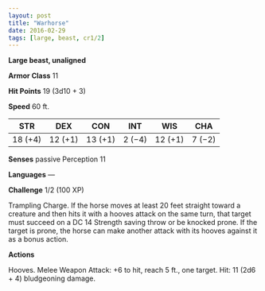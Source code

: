 ```yaml
---
layout: post
title: "Warhorse"
date: 2016-02-29
tags: [large, beast, cr1/2]
---
```


**Large beast, unaligned**

**Armor Class** 11

**Hit Points** 19 (3d10 + 3)

**Speed** 60 ft.

|   STR   |   DEX   |   CON   |   INT   |   WIS   |   CHA   |
|:-----:|:-----:|:-----:|:-----:|:-----:|:-----:|
| 18 (+4) | 12 (+1) | 13 (+1) | 2 (−4) | 12 (+1) | 7 (−2) |

**Senses** passive Perception 11 

**Languages** — 

**Challenge** 1/2 (100 XP)

 Trampling Charge. If the horse moves at least 20 feet straight toward a creature and then hits it with a hooves attack on the same turn, that target must succeed on a DC 14 Strength saving throw or be knocked prone. If the target is prone, the horse can make another attack with its hooves against it as a bonus action. 

**Actions** 

Hooves. Melee Weapon Attack: +6 to hit, reach 5 ft., one target. Hit: 11 (2d6 + 4) bludgeoning damage.